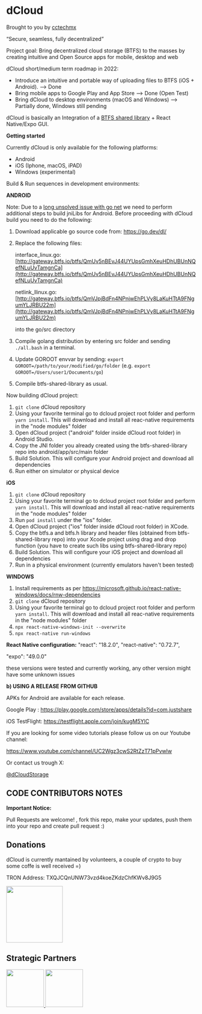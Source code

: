 # dCloud

Brought to you by [cctechmx](https://www.cctechmx.org)

“Secure, seamless, fully decentralized”

Project goal: Bring decentralized cloud storage (BTFS) to the masses by creating intuitive and Open Source apps for mobile, desktop and web

dCloud short/medium term roadmap in 2022:

- Introduce an intuitive and portable way of uploading files to BTFS (iOS + Android). --> Done
- Bring mobile apps to Google Play and App Store --> Done (Open Test)
- Bring dCloud to desktop environments (macOS and Windows) --> Partially done, Windows still pending

dCloud is basically an Integration of a [BTFS shared library](https://github.com/simbadMarino/btfs-sharedLib) + React Native/Expo GUI.

**Getting started**

Currently dCloud is only available for the following platforms:

- Android
- iOS (Iphone, macOS, iPAD)
- Windows (experimental)

Build & Run sequences in development environments:

**ANDROID**

Note: Due to a [long unsolved issue with go net](https://github.com/golang/go/issues/40569#issuecomment-1907675841) we need to perform additional steps to build jniLibs for Android. Before proceeding with dCloud build you need to do the following:

1. Download applicable go source code from: https://go.dev/dl/
2. Replace the following files:

   interface_linux.go: [http://gateway.btfs.io/btfs/QmUv5nBEvJ44UYUpsGmhXeuHDhUBUnNQefNLuUvTamgnCa](http://gateway.btfs.io/btfs/QmUv5nBEvJ44UYUpsGmhXeuHDhUBUnNQefNLuUvTamgnCa)

   netlink_llinux.go: [http://gateway.btfs.io/btfs/QmVJpjBdFn4NPnjwEhPLVy8LaKuHTtA9FNgumYLJRBU22m](http://gateway.btfs.io/btfs/QmVJpjBdFn4NPnjwEhPLVy8LaKuHTtA9FNgumYLJRBU22m)

   into the go/src directory
3. Compile golang distribution by entering src folder and sending `./all.bash` in a terminal.
4. Update GOROOT envvar by sending: `export GOROOT=/path/to/your/modified/go/folder` (e.g. `export GOROOT=/Users/user1/Documents/go`)
5. Compile btfs-shared-library as usual.

Now building dCloud project:

1. `git clone` dCloud repository
2. Using your favorite terminal go to dcloud project root folder and perform  `yarn install`. This will download and install all reac-native requirements in the "node modules" folder
3. Open dCloud project ("android" folder inside dCloud root folder) in Android Studio.
4. Copy the JNI folder you already created using the btfs-shared-library repo into android/app/src/main folder
5. Build Solution. This will configure your Android project and download all dependencies
6. Run either on simulator or physical device

**iOS**

1. `git clone` dCloud repository
2. Using your favorite terminal go to dcloud project root folder and perform  `yarn install`. This will download and install all reac-native requirements in the "node modules" folder
3. Run `pod install` under the "ios" folder.
4. Open dCloud project ("ios" folder inside dCloud root folder) in XCode.
5. Copy the btfs.a and btfs.h library and header files (obtained from btfs-shared-library repo) into your Xcode project using drag and drop function (you have to create such libs using btfs-shared-library repo)
6. Build Solution. This will configure your iOS project and download all dependencies
7. Run in a physical environment (currently emulators haven't been tested)

**WINDOWS**

1. Install requirements as per https://microsoft.github.io/react-native-windows/docs/rnw-dependencies
2. `git clone` dCloud repository
3. Using your favorite terminal go to dcloud project root folder and perform  `yarn install`. This will download and install all reac-native requirements in the "node modules" folder
4. `npx react-native-windows-init --overwrite`
5. `npx react-native run-windows`

**React Native configuration:**
"react": "18.2.0",
"react-native": "0.72.7",

"expo": "49.0.0"

these versions were tested and currently working, any other version might have some unknown issues

**b) USING A RELEASE FROM GITHUB**

APKs for Android are available for each release.

Google Play : https://play.google.com/store/apps/details?id=com.justshare

iOS TestFlight: https://testflight.apple.com/join/kugM5YlC


If you are looking for some video tutorials please follow us on our Youtube channel:

https://www.youtube.com/channel/UC2Wgz3cwS2RtZzT71pPvwlw

Or contact us trough X: 

[@dCloudStorage](https://twitter.com/dCloudStorage)


## CODE CONTRIBUTORS NOTES

**Important Notice:**

Pull Requests are welcome! , fork this repo, make your updates, push them into your repo and create pull request :)

## Donations

dCloud is currently mantained by volunteers, a couple of crypto to buy some coffe is well received =)

TRON Address: TXQJCQnUNW73vzd4koeZKdzChfKWv8J9G5

<img src="https://user-images.githubusercontent.com/11146636/144756464-e08f0037-0745-4c98-8836-e6347db6314c.png" width="150" height="150">

## Strategic Partners

<a href="https://kraftly.io" target="_blank">
<img src="https://user-images.githubusercontent.com/11146636/157590553-afdb4507-65a1-4336-820a-ad9f024d42c5.png" width="100" height="100">
</a>

<a href="https://trxdomains.xyz/" target="_blank">
<img src="https://trxdomains.xyz/logo/logo_cic.png?v=3" width="100" height="100">
</a>
